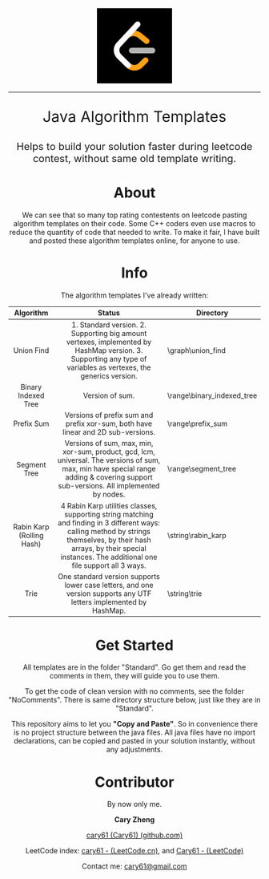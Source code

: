 <div align="center">
    <img src="res/pic/leetcode_logo.png" width=150px/>
<div/>

---

<p align="center" style="font-size:30px; font:bold">Java Algorithm Templates</p>

<p align="center" style="font-size:20px">Helps to build your solution faster during leetcode contest, without same old template writing.</p>





# About

We can see that so many top rating contestents on leetcode pasting algorithm templates on their code. Some C++ coders even use macros to reduce the quantity of code that needed to write. To make it fair, I have built and posted these algorithm templates online, for anyone to use.



# Info

The algorithm templates I've already written:

|         Algorithm         |                            Status                            | Directory                  |
| :-----------------------: | :----------------------------------------------------------: | -------------------------- |
|        Union Find         | 1. Standard version. 2. Supporting big amount vertexes, implemented by HashMap version. 3. Supporting any type of variables as vertexes, the generics version. | \graph\union_find          |
|    Binary Indexed Tree    |                       Version of sum.                        | \range\binary_indexed_tree |
|        Prefix Sum         | Versions of prefix sum and prefix xor-sum, both have linear and 2D sub-versions. | \range\prefix_sum          |
|       Segment Tree        | Versions of sum, max, min, xor-sum, product, gcd, lcm, universal. The versions of sum, max, min have special range adding & covering support sub-versions. All implemented by nodes. | \range\segment_tree        |
| Rabin Karp (Rolling Hash) | 4 Rabin Karp utilities classes, supporting string matching and finding in 3 different ways: calling method by strings themselves, by their hash arrays, by their special instances. The additional one file support all 3 ways. | \string\rabin_karp         |
|           Trie            | One standard version supports lower case letters, and one version supports any UTF letters implemented by HashMap. | \string\trie               |



# Get Started

All templates are in the folder "Standard". Go get them and read the comments in them, they will guide you to use them.

To get the code of clean version with no comments, see the folder "NoComments".  There is same directory structure below, just like they are in "Standard".



This repository aims to let you **"Copy and Paste"**. So in convenience there is no project structure between the java files. All java files have no import declarations, can be copied and pasted in your solution instantly, without any adjustments.





# Contributor

By now only me.

**Cary Zheng**

[cary61 (Cary61) (github.com)](https://github.com/cary61)

LeetCode index: [cary61 - (LeetCode.cn)](https://leetcode.cn/u/cary61/), and [Cary61 - (LeetCode) ](https://leetcode.com/Cary61/)

Contact me: cary61@gmail.com

















